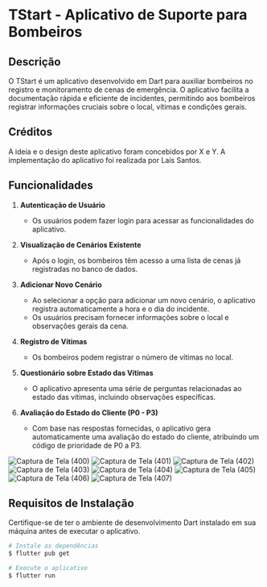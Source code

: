 # TStart - Aplicativo de Suporte para Bombeiros

## Descrição

O TStart é um aplicativo desenvolvido em Dart para auxiliar bombeiros no registro e monitoramento de cenas de emergência. O aplicativo facilita a documentação rápida e eficiente de incidentes, permitindo aos bombeiros registrar informações cruciais sobre o local, vítimas e condições gerais.

## Créditos

A ideia e o design deste aplicativo foram concebidos por X e Y. A implementação do aplicativo foi realizada por Laís Santos.

## Funcionalidades

1. **Autenticação de Usuário**
   - Os usuários podem fazer login para acessar as funcionalidades do aplicativo.

2. **Visualização de Cenários Existente**
   - Após o login, os bombeiros têm acesso a uma lista de cenas já registradas no banco de dados.

3. **Adicionar Novo Cenário**
   - Ao selecionar a opção para adicionar um novo cenário, o aplicativo registra automaticamente a hora e o dia do incidente.
   - Os usuários precisam fornecer informações sobre o local e observações gerais da cena.

4. **Registro de Vítimas**
   - Os bombeiros podem registrar o número de vítimas no local.

5. **Questionário sobre Estado das Vítimas**
   - O aplicativo apresenta uma série de perguntas relacionadas ao estado das vítimas, incluindo observações específicas.

6. **Avaliação do Estado do Cliente (P0 - P3)**
   - Com base nas respostas fornecidas, o aplicativo gera automaticamente uma avaliação do estado do cliente, atribuindo um código de prioridade de P0 a P3.

![Captura de Tela (400)](https://github.com/LaisDomingos/TStart/assets/50579591/e43d3cc0-5ac7-444a-810a-9d6d634739cc)
![Captura de Tela (401)](https://github.com/LaisDomingos/TStart/assets/50579591/e1b56d4b-42be-418e-a270-b750349fc64f)
![Captura de Tela (402)](https://github.com/LaisDomingos/TStart/assets/50579591/d39e1c9f-8906-4cb7-b00d-46446c70dcbe)
![Captura de Tela (403)](https://github.com/LaisDomingos/TStart/assets/50579591/64cf9484-93d1-4293-8ca2-dee92e8c36b8)
![Captura de Tela (404)](https://github.com/LaisDomingos/TStart/assets/50579591/2a70d491-2c37-497f-aeee-03ebdef149a8)
![Captura de Tela (405)](https://github.com/LaisDomingos/TStart/assets/50579591/89097796-3411-41a1-b15b-f52fe4fff29f)
![Captura de Tela (406)](https://github.com/LaisDomingos/TStart/assets/50579591/7a8bfa29-68e3-4ec4-8cea-5f4c19bf1457)
![Captura de Tela (407)](https://github.com/LaisDomingos/TStart/assets/50579591/383cbc86-840a-4572-85a0-2feb031c376f)

## Requisitos de Instalação

Certifique-se de ter o ambiente de desenvolvimento Dart instalado em sua máquina antes de executar o aplicativo.

```bash
# Instale as dependências
$ flutter pub get

# Execute o aplicativo
$ flutter run





